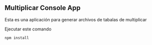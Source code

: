 

## Multiplicar Console App

Esta es una aplicación para generar archivos de tabalas
de multiplicar

Ejecutar este comando


```
npm install
```